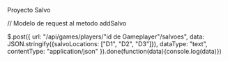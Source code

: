 Proyecto Salvo

// Modelo de request al metodo addSalvo

$.post({
      url: "/api/games/players/"id de Gameplayer"/salvoes",
      data: JSON.stringify({salvoLocations: ["D1", "D2", "D3"]}),
      dataType: "text",
      contentType: "application/json"
  }).done(function(data){console.log(data)})